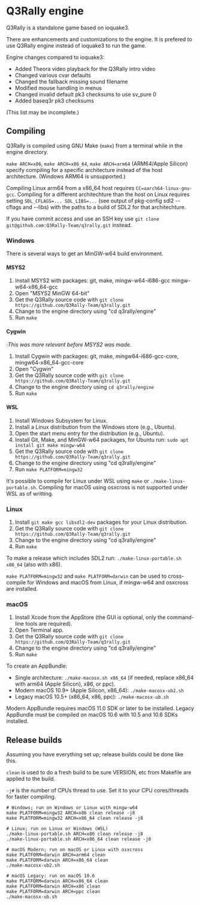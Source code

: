 Q3Rally engine
==============

Q3Rally is a standalone game based on ioquake3.

There are enhancements and customizations to the engine. It is prefered to use Q3Rally engine instead of ioquake3 to run the game.

Engine changes compared to ioquake3:

- Added Theora video playback for the Q3Rally intro video
- Changed various cvar defaults
- Changed the fallback missing sound filename
- Modified mouse handling in menus
- Changed invalid default pk3 checksums to use sv_pure 0
- Added baseq3r pk3 checksums

(This list may be incomplete.)

## Compiling
Q3Rally is compiled using GNU Make (`make`) from a terminal while in the engine directory.

`make ARCH=x86`, `make ARCH=x86_64`, `make ARCH=arm64` (ARM64/Apple Silicon) specify compiling for a specific architecture instead of the host architecture. (Windows ARM64 is unsupported.)

Compiling Linux arm64 from a x86\_64 host requires `CC=aarch64-linux-gnu-gcc`. Compiling for a different architechture than the host on Linux requires setting `SDL_CFLAGS=... SDL_LIBS=...` (see output of pkg-config sdl2 --cflags and --libs) with the paths to a build of SDL2 for that architechture.

If you have commit access and use an SSH key use `git clone git@github.com:Q3Rally-Team/q3rally.git` instead.

### Windows
There is several ways to get an MinGW-w64 build environment.

#### MSYS2
1. Install MSYS2 with packages: git, make, mingw-w64-i686-gcc mingw-w64-x86_64-gcc
2. Open "MSYS2 MinGW 64-bit"
3. Get the Q3Rally source code with `git clone https://github.com/Q3Rally-Team/q3rally.git`
4. Change to the engine directory using "cd q3rally/engine"
5. Run `make`

#### Cygwin
:_This was more relevant before MSYS2 was made._
1. Install Cygwin with packages: git, make, mingw64-i686-gcc-core, mingw64-x86_64-gcc-core
2. Open "Cygwin"
3. Get the Q3Rally source code with `git clone https://github.com/Q3Rally-Team/q3rally.git`
4. Change to the engine directory using `cd q3rally/engine`
5. Run `make`

#### WSL
1. Install Windows Subsystem for Linux.
2. Install a Linux distribution from the Windows store (e.g., Ubuntu).
3. Open the start menu entry for the distribution (e.g., Ubuntu).
4. Install Git, Make, and MinGW-w64 packages, for Ubuntu run: `sudo apt install git make mingw-w64`
5. Get the Q3Rally source code with `git clone https://github.com/Q3Rally-Team/q3rally.git`
6. Change to the engine directory using "cd q3rally/engine"
7. Run `make PLATFORM=mingw32`

It's possible to compile for Linux under WSL using `make` or `./make-linux-portable.sh`. Compiling for macOS using osxcross is not supported under WSL as of writting.

### Linux
1. Install `git make gcc libsdl2-dev` packages for your Linux distribution.
2. Get the Q3Rally source code with `git clone https://github.com/Q3Rally-Team/q3rally.git`
3. Change to the engine directory using "cd q3rally/engine"
4. Run `make`

To make a release which includes SDL2 run: `./make-linux-portable.sh x86_64` (also with x86).

`make PLATFORM=mingw32` and `make PLATFORM=darwin` can be used to cross-compile for Windows and macOS from Linux, if mingw-w64 and osxcross are installed.

### macOS
1. Install Xcode from the AppStore (the GUI is optional, only the command-line tools are required).
2. Open Terminal app.
3. Get the Q3Rally source code with `git clone https://github.com/Q3Rally-Team/q3rally.git`
4. Change to the engine directory using "cd q3rally/engine"
5. Run `make`

To create an AppBundle:
* Single architecture: `./make-macosx.sh x86_64` (if needed, replace x86\_64 with arm64 (Apple Silicon), x86, or ppc).
* Modern macOS 10.9+ (Apple Silicon, x86_64): `./make-macosx-ub2.sh`
* Legacy macOS 10.5+ (x86_64, x86, ppc): `./make-macosx-ub.sh`

Modern AppBundle requires macOS 11.0 SDK or later to be installed. Legacy AppBundle must be compiled on macOS 10.6 with 10.5 and 10.6 SDKs installed.

## Release builds
Assuming you have everything set up; release builds could be done like this.

`clean` is used to do a fresh build to be sure VERSION, etc from Makefile are applied to the build.

`-j#` is the number of CPUs thread to use. Set it to your CPU cores/threads for faster compiling.

```
# Windows; run on Windows or Linux with mingw-w64
make PLATFORM=mingw32 ARCH=x86 clean release -j8
make PLATFORM=mingw32 ARCH=x86_64 clean release -j8

# Linux; run on Linux or Windows (WSL)
./make-linux-portable.sh ARCH=x86 clean release -j8
./make-linux-portable.sh ARCH=x86_64 clean release -j8

# macOS Modern; run on macOS or Linux with osxcross
make PLATFORM=darwin ARCH=arm64 clean
make PLATFORM=darwin ARCH=x86_64 clean
./make-macosx-ub2.sh

# macOS Legacy: run on macOS 10.6
make PLATFORM=darwin ARCH=x86_64 clean
make PLATFORM=darwin ARCH=x86 clean
make PLATFORM=darwin ARCH=ppc clean
./make-macosx-ub.sh
```
